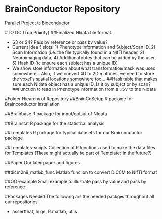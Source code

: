 BrainConductor Repository
=============================
Parallel Project to Bioconductor

#TO DO (Top Priority)
##Finalized NIdata file format. 
 - S3 or S4? Pass by reference or pass by value?
 - Current idea 5 slots: 1) Phenotype information and Subject/Scan ID, 2) Scan Information (i.e. the
   file typically found in a NIfTI header, 3) Neuroimaging data, 4) Additional notes that can
   be added by the user, 5) Hash ID (to ensure each subject has a unique ID)
 - We show store information about what transformation/mask was used somewhere... Also, if 
   we convert 4D to 2D matrices, we need to store the voxel's spatial locations somewhere too...
##Hash table that makes sure each NIdata object has a unique ID. Is it by subject or by scan?
##Function to read in Phenotype information from a CSV to the NIdata

#Folder Hiearchy of Repository
##BrainCoSetup
R package for Brainconductor installation

##Brainbase
R package for input/output of NIdata

##Brainstat
R package for the statistical analysis 

##Templates
R package for typical datasets for our Brainconductor package

##Templates-scripts
Collection of R functions used to make the data files for Templates
(These might actually be part of Templates in the future?)

##Paper
Our latex paper and figures

##dicm2nii\_matlab\_func
Matlab function to convert DICOM to NIfTI format

##OO-example
Small example to illustrate pass by value and pass by reference

#Packages Needed
The following are the needed packges throughout all our repositories
 - assertthat, huge, R.matlab, utils
